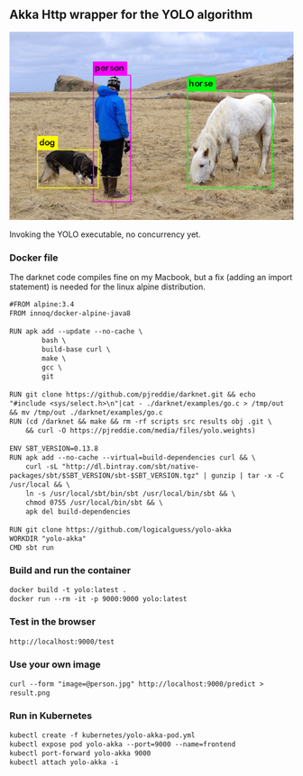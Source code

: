 ## Akka Http wrapper for the YOLO algorithm
![ ](./images/person_pred.png)

Invoking the YOLO executable, no concurrency yet.

### Docker file
The darknet code compiles fine on my Macbook, 
but a fix (adding an import statement) is needed for the linux alpine 
distribution.

    #FROM alpine:3.4
    FROM innoq/docker-alpine-java8
    
    RUN apk add --update --no-cache \
            bash \
            build-base curl \
            make \
            gcc \
            git
    
    RUN git clone https://github.com/pjreddie/darknet.git && echo "#include <sys/select.h>\n"|cat - ./darknet/examples/go.c > /tmp/out && mv /tmp/out ./darknet/examples/go.c
    RUN (cd /darknet && make && rm -rf scripts src results obj .git \
        && curl -O https://pjreddie.com/media/files/yolo.weights)
    
    ENV SBT_VERSION=0.13.8
    RUN apk add --no-cache --virtual=build-dependencies curl && \
        curl -sL "http://dl.bintray.com/sbt/native-packages/sbt/$SBT_VERSION/sbt-$SBT_VERSION.tgz" | gunzip | tar -x -C /usr/local && \
        ln -s /usr/local/sbt/bin/sbt /usr/local/bin/sbt && \
        chmod 0755 /usr/local/bin/sbt && \
        apk del build-dependencies
    
    RUN git clone https://github.com/logicalguess/yolo-akka
    WORKDIR "yolo-akka"
    CMD sbt run

### Build and run the container
    docker build -t yolo:latest .
    docker run --rm -it -p 9000:9000 yolo:latest

### Test in the browser
    http://localhost:9000/test

### Use your own image
    curl --form "image=@person.jpg" http://localhost:9000/predict > result.png

### Run in Kubernetes
    kubectl create -f kubernetes/yolo-akka-pod.yml
    kubectl expose pod yolo-akka --port=9000 --name=frontend
    kubectl port-forward yolo-akka 9000
    kubectl attach yolo-akka -i